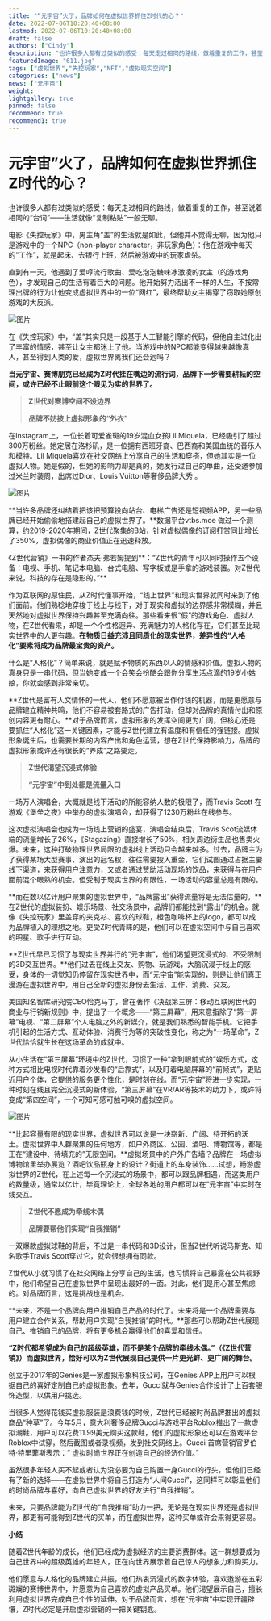 ```yaml
---
title: "“元宇宙”火了，品牌如何在虚拟世界抓住Z时代的心？"
date: 2022-07-06T10:20:40+08:00
lastmod: 2022-07-06T10:20:40+08:00
draft: false
authors: ["Cindy"]
description: "也许很多人都有过类似的感受：每天走过相同的路线，做着重复的工作，甚至说着相同的“台词”——生活就像“复制粘贴”一般无聊。"
featuredImage: "611.jpg"
tags: ["虚拟世界","失控玩家","NFT","虚拟现实空间"]
categories: ["news"]
news: ["元宇宙"]
weight: 
lightgallery: true
pinned: false
recommend: true
recommend1: true
---
```


# 元宇宙”火了，品牌如何在虚拟世界抓住Z时代的心？

也许很多人都有过类似的感受：每天走过相同的路线，做着重复的工作，甚至说着相同的“台词”——生活就像“复制粘贴”一般无聊。

电影《失控玩家》中，男主角“盖”的生活就是如此，但他并不觉得无聊，因为他只是游戏中的一个NPC（non-player character，非玩家角色）：他在游戏中每天的“工作”，就是起床、去银行上班，然后被游戏中的玩家虐杀。

直到有一天，他遇到了爱哼流行歌曲、爱吃泡泡糖味冰激凌的女主（的游戏角色），才发现自己的生活有着巨大的问题。他开始努力活出不一样的人生，不按常理出牌的行为让他变成虚拟世界中的一位“网红”，最终帮助女主揭穿了窃取她原创游戏的大反派。


![图片](611.jpg)



在《失控玩家》中，“盖”其实只是一段基于人工智能引擎的代码，但他自主进化出了丰富的情感，甚至让女主都迷上了他。当游戏中的NPC都能变得越来越像真人，甚至得到人类的爱，虚拟世界离我们还会远吗？

**当元宇宙、赛博朋克已经成为Z时代挂在嘴边的流行词，品牌下一步需要耕耘的空间，或许已经不止眼前这个眼见为实的世界了。**

> **Z世代对赛博空间不设边界**
>
> **品牌不妨披上虚拟形象的“外衣”**

在Instagram上，一位长着可爱雀斑的19岁混血女孩Lil Miquela，已经吸引了超过300万粉丝。她定居在洛杉矶，是一位拥有西班牙裔、巴西裔和美国血统的音乐人和模特。Lil Miquela喜欢在社交网络上分享自己的生活和穿搭，但她其实是一位虚拟人物。她是假的，但她的影响力却是真的，她发行过自己的单曲，还受邀参加过米兰时装周，出席过Dior、Louis Vuitton等奢侈品牌大秀 。



![图片](612.jpg)



**当许多品牌还纠结着把该把预算投向站台、电梯广告还是短视频APP，另一些品牌已经开始偷偷地搭建起自己的虚拟世界了。**数据平台vtbs.moe 做过一个测算，约2019-2020年期间，Z世代聚集的B站，针对虚拟偶像的订阅打赏同比增长了350%，虚拟偶像的商业价值正在迅速释放。

《Z世代营销》一书的作者杰夫·弗若姆提到**：“Z世代的青年可以同时操作五个设备：电视、手机、笔记本电脑、台式电脑、写字板或是手拿的游戏装置。对Z世代来说，科技的存在是隐形的。”**

作为互联网的原住民，从Z时代懂事开始，“线上世界”和现实世界就同时来到了他们面前。他们熟稔地穿梭于线上与线下，对于现实和虚拟的边界感非常模糊，并且天然地对虚拟世界保持兴趣甚至充满向往。那些看来很“假”的游戏角色、虚拟人物，在Z世代看来，却是一个个性格迥异、充满魅力的人格化存在，它们甚至比现实世界中的人更有趣。**在物质日益充沛且同质化的现实世界，差异性的“人格化”要素将成为品牌最宝贵的资产。**

什么是“人格化”？简单来说，就是赋予物质的东西以人的情感和价值。虚拟人物的真身只是一串代码，但当她变成一个会笑会扮酷会跟你分享生活点滴的19岁小姑娘，你就会感到非常亲切。

**Z世代是富有人文情怀的一代人，他们不愿意被当作付钱的机器，而是更愿意与品牌建立精神共鸣，他们不容易被套路式的广告打动，但却对品牌的真情付出和原创内容更有耐心。**对于品牌而言，虚拟形象的发挥空间更为广阔，但核心还是要抓住“人格化”这一关键因素，才能与Z世代建立有温度和有信任的强链接。虚拟形象诞生后，也需要长期的内容产出和角色运营，想在Z世代保持影响力，品牌的虚拟形象或许还有很长的“养成”之路要走。

> **Z世代渴望沉浸式体验**
>
> **“元宇宙”中到处都是流量入口**

一场万人演唱会，大概就是线下活动的所能容纳人数的极限了，而Travis Scott 在游戏《堡垒之夜》中举办的虚拟演唱会，却获得了1230万粉丝在线参与。

这次虚拟演唱会也成为一场线上营销的盛宴，演唱会结束后，Travis Scot流媒体端的流量增长了26%，《Stagazing》直接增长了50%，相关周边衍生品也售卖火爆。未来，这种打破物理世界局限的虚拟线上活动只会越来越多。过去，品牌主为了获得某场大型赛事、演出的冠名权，往往需要投入重金，它们试图通过占据主要线下渠道，来获得用户注意力，又或者通过赞助活动现场的饮品，来获得与在用户面前混个眼熟的机会。但受制于现实世界的有限性，一场活动的容量总是有限的。

**而在数以亿计用户聚集的虚拟世界中，“品牌露出”获得流量将是无法估量的。**在Z世代的虚拟装扮、娱乐场景、社交场景中，品牌们都能找到“露出”的机会。就像《失控玩家》里盖穿的夹克衫、喜欢的球鞋，橙色咖啡杯上的logo，都可以成为品牌植入的理想之地。更受Z时代青睐的是，他们可以在虚拟空间中与自己喜欢的明星、歌手进行互动。

**Z世代早已习惯了与现实世界并行的“元宇宙”，他们渴望更沉浸式的、不受限制的3D交互世界。**他们过去在线上交友、购物、玩游戏，大脑沉浸于线上的感受，身体的一切觉知仍停留在现实世界中，而“元宇宙”能实现的，则是让他们真正漫游在虚拟世界中，用自己全新的虚拟身份去生活、工作、消费、交友。

美国知名智库研究院CEO恰克马丁，曾在著作《决战第三屏：移动互联网世代的商业与行销新规则》中，提出了一个概念——“第三屏幕”，用来意指除了“第一屏幕”电视、“第二屏幕”个人电脑之外的新媒介，就是我们熟悉的智能手机。它把手机引起的生活方式、互动体验、消费行为等的突破性变化，称之为“一场革命”，Z世代恰恰就生长在这场革命的成就中。

从小生活在“第三屏幕”环境中的Z世代，习惯了一种“拿到眼前式的”娱乐方式，这种方式相比电视时代靠着沙发看的“后靠式”，以及盯着电脑屏幕的“前倾式”，更贴近用户个体，它提供的服务更个性化，是时刻在线。而“元宇宙”将进一步实现，一种时刻在线且完全沉浸式的新体验，“第三屏幕”在VR/AR等技术的助力下，或许将变成“第四空间”，一个可知可感可触可嗅的虚拟空间。

![图片](614.jpg)

**比起容量有限的现实世界，虚拟世界可以说是一块崭新、广阔、待开拓的沃土。虚拟世界中人群聚集的任何地方，如户外商区、公园、酒吧、博物馆等，都是正在“建设中、待填充的”无限空间。**虚拟场景中的户外广告墙？品牌在一场虚拟博物馆里举办展览？酒吧饮品瓶身上的设计？街道上的车身装饰……试想，畅游虚拟世界的Z世代，在上述每一个沉浸式的场景中，都可以跟品牌相遇，而这类用户的数量级，通常以亿计，毕竟理论上，全球各地的用户都可以在“元宇宙”中实时在线交互。

> **Z世代不愿成为牵线木偶**
>
> **品牌要帮他们实现“自我推销”**

一双爆款虚拟球鞋的背后，不过是一串代码和3D设计，但当Z世代听说马斯克、知名歌手Travis Scott穿过它，就会很想拥有同款。

Z世代从小就习惯了在社交网络上分享自己的生活，也习惯将自己暴露在公共视野中，他们希望自己在虚拟世界中呈现出最好的一面。对此，他们是用心甚至焦虑的。对品牌而言，这是挑战也是机会。

**未来，不是一个品牌向用户推销自己产品的时代了。未来将是一个品牌需要与用户建立合作关系，帮助用户实现“自我推销”的时代。**那些可以帮助Z世代展现自己、推销自己的品牌，将有更多机会赢得他们的喜爱和信任。

**“Z时代都希望成为自己的超级英雄，而不是某个品牌的牵线木偶。”（《Z世代营销》）而虚拟世界，恰好可以为Z世代展现自己提供一片更光鲜、更广阔的舞台。**

创立于2017年的Genies是一家虚拟形象科技公司，在Genies APP上用户可以根据自己的喜好定制自己的虚拟形象。去年，Gucci就与Genies合作设计了上百套服饰造型，以供用户挑选。

当很多人觉得花钱买虚拟服装是浪费钱的时候，Z世代已经被时尚品牌推出的虚拟商品“种草”了。今年5月，意大利奢侈品牌Gucci与游戏平台Roblox推出了一款虚拟潮鞋，用户可以花费11.99美元购买这款鞋，他们的虚拟形象还可以在游戏平台Roblox中试穿，然后截图或者录视频，发到社交网络上。Gucci 首席营销官罗伯特·特里菲斯表示：“ 虚拟时尚世界正在创造自己的经济价值。”

虽然很多年轻人买不起或者认为没必要为自己购置一身Gucci的行头，但他们已经有了新的选择——在虚拟世界中将自己打造为“人间Gucci”，这同样可以彰显他们的时尚品牌与喜好，向自己虚拟世界的好友进行“自我推销”。

未来，只要品牌能为Z世代的“自我推销”助力一把，无论是在现实世界还是虚拟世界，都更有可能得到Z世代的买单，而在虚拟世界，这种买单或许会来得更容易。

**小结**

随着Z世代年龄的成长，他们已经成为虚拟经济的主要消费群体。这一群想要成为自己世界中的超级英雄的年轻人，正在向世界展示着自己惊人的想象力和购买力。

他们愿意与人格化的品牌建立共振，他们热衷沉浸式的数字体验，喜欢遨游在五彩斑斓的赛博世界中，并愿意为自己喜欢的虚拟产品买单。他们渴望展示自己，擅长利用虚拟世界完成自己个性的延伸。对于品牌而言，想在“元宇宙”中实现开疆辟壤，Z时代必定是开启虚拟营销的一把关键钥匙。

